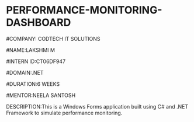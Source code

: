 # PERFORMANCE-MONITORING-DASHBOARD

#COMPANY: CODTECH IT SOLUTIONS

#NAME:LAKSHMI M

#INTERN ID:CT06DF947

#DOMAIN:.NET

#DURATION:6 WEEKS

#MENTOR:NEELA SANTOSH

DESCRIPTION:This is a Windows Forms application built using C# and .NET Framework to simulate performance monitoring.
